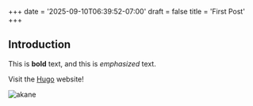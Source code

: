 +++
date = '2025-09-10T06:39:52-07:00'
draft = false
title = 'First Post'
+++

## Introduction

This is **bold** text, and this is *emphasized* text.

Visit the [Hugo](https://gohugo.io) website!

![akane](/ox-hugo/akane-matsumoto-nanami-haruta-for-460.jpeg)
